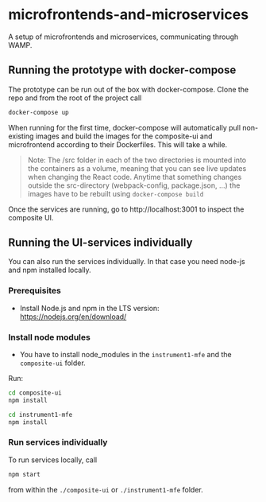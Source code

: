 # microfrontends-and-microservices
A setup of microfrontends and microservices, communicating through WAMP. 

## Running the prototype with docker-compose
The prototype can be run out of the box with docker-compose. 
Clone the repo and from the root of the project call
 
```sh
docker-compose up
```

When running for the first time, docker-compose will automatically pull non-existing images and build the images for the composite-ui and microfrontend according to their Dockerfiles. This will take a while.   

> Note: The /src folder in each of the two directories is mounted into the containers as a volume, meaning that you can see live updates when changing the React code.
> Anytime that something changes outside the src-directory (webpack-config, package.json, ...) the images have to be rebuilt using `docker-compose build`
 
Once the services are running, go to http://localhost:3001 to inspect the composite UI.

## Running the UI-services individually
You can also run the services individually. In that case you need node-js and npm installed locally.

### Prerequisites
- Install Node.js and npm in the LTS version: https://nodejs.org/en/download/   

### Install node modules
- You have to install node_modules in the `instrument1-mfe` and the `composite-ui` folder. 

Run:
```sh
cd composite-ui
npm install
```

```sh
cd instrument1-mfe
npm install
```

### Run services individually
To run services locally, call

```sh
npm start
```
from within the `./composite-ui` or `./instrument1-mfe` folder. 
